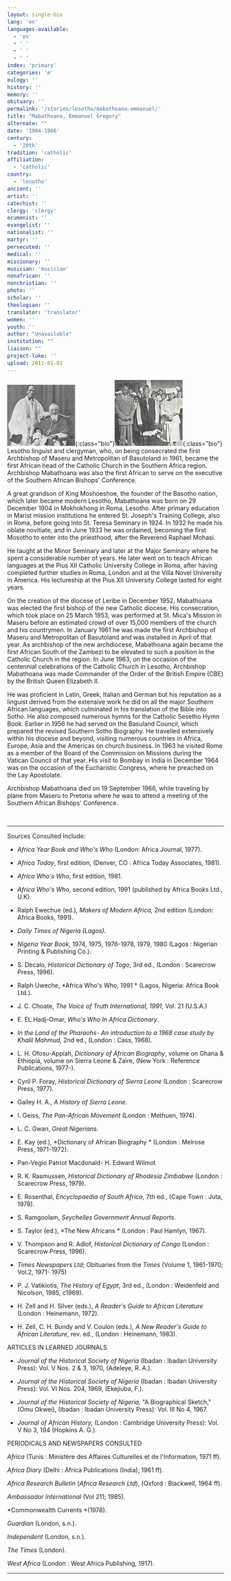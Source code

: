 ```yaml
---
layout: single-bio
lang: 'en'
languages-available:
  - 'en'
  - ' '
  - ' '
  - ' '
index: 'primary'
categories: 'm'
eulogy: ''
history: ''
memory: ''
obituary: ''
permalink: '/stories/lesotho/mabathoana-emmanuel/'
title: "Mabathoana, Emmanuel Gregory"
alternate: ""
date: '1904-1966'
century:
  - '20th'
tradition: 'catholic'
affiliation:
  - 'catholic'
country:
  - 'lesotho'
ancient: ''
artist: ''
catechist: ''
clergy: 'clergy'
ecumenist: ''
evangelist: ''
nationalist: ''
martyr: ''
persecuted: ''
medical: ''
missionary: ''
musician: 'musician'
nonafrican: ''
nonchristian: ''
photo: ''
scholar: ''
theologian: ''
translator: 'translator'
women: ''
youth: ''
author: "Unavailable"
institution: ""
liaison: ""
project-luke: ''
upload: 2011-01-01
---
```


![Mabathoana](/images/bio-pics/lesotho/mabathoana-emmanuel/Mabathoana-small.jpg){:class="bio"}![Bishop Mabathoana](/images/bio-pics/lesotho/mabathoana-emmanuel/Mabathoana-bishop-small.jpg){:class="bio"} Lesotho linguist and clergyman, who, on being consecrated the first Archbishop of Maseru and Metropolitan of Basutoland in 1961, became the first African head of the Catholic Church in the Southern Africa region. Archbishop Mabathoana was also the first African to serve on the executive of the Southern African Bishops' Conference.

A great grandson of King Moshoeshoe, the founder of the Basotho nation, which later became modern Lesotho, Mabathoana was born on 29 December 1904 in Mokhokhong in Roma, Lesotho. After primary education in Marist mission institutions he entered St. Joseph's Training College, also in Roma, before going into St. Teresa Seminary in 1924. In 1932 he made his oblate novitiate, and in June 1933 he was ordained, becoming the first Mosotho to enter into the priesthood, after the Reverend Raphael Mohasi.

He taught at the Minor Seminary and later at the Major Seminary where he spent a considerable number of years. He later went on to teach African languages at the Pius XII Catholic University College in Roma, after having completed further studies in Roma, London and at the Villa Novel University in America. His lectureship at the Pius XII University College lasted for eight years.

On the creation of the diocese of Leribe in December 1952, Mabathoana was elected the first bishop of the new Catholic diocese. His consecration, which took place on 25 March 1953, was performed at St. Mica's Mission in Maseru before an estimated crowd of over 15,000 members of the church and his countrymen. In January 1961 he was made the first Archbishop of Maseru and Metropolitan of Basutoland and was installed in April of that year. As archbishop of the new archdiocese, Mabathoana again became the first African South of the Zambezi to be elevated to such a position in the Catholic Church in the region. In June 1963, on the occasion of the centennial celebrations of the Catholic Church in Lesotho, Archbishop Mabathoana was made Commander of the Order of the British Empire (CBE) by the British Queen Elizabeth II.

He was proficient in Latin, Greek, Italian and German but his reputation as a linguist derived from the extensive work he did on all the major Southern African languages, which culminated in his translation of the Bible into Sotho. He also composed numerous hymns for the Catholic Sesetho Hymn Book. Earlier in 1956 he had served on the Basuland Council, which prepared the revised Southern Sotho Biography. He travelled extensively within his diocese and beyond, visiting numerous countries in Africa, Europe, Asia and the Americas on church business. In 1963 he visited Rome as a member of the Board of the Commission on Missions during the Vatican Council of that year. His visit to Bombay in India in December 1964 was on the occasion of the Eucharistic Congress, where he preached on the Lay Apostolate.

Archbishop Mabathoana died on 19 September 1966, while traveling by plane from Maseru to Pretoria where he was to attend a meeting of the Southern African Bishops' Conference.

&nbsp;

---

Sources Consulted Include:

* *Africa Year Book and Who's Who*  (London: Africa Journal, 1977).

* *Africa Today*, first edition, (Denver, CO : Africa Today Associates, 1981).

* *Africa Who's Who*, first edition, 1981.

* *Africa Who's Who*, second edition, 1991 (published by Africa Books Ltd., U.K).

* Ralph Ewechue (ed.),  *Makers of Modern Africa,*  2nd edition  (London: Africa Books, 1991).

* *Daily Times of Nigeria (Lagos).*

* *Nigeria Year Book*, 1974, 1975, 1976-1978, 1979, 1980 (Lagos : Nigerian Printing &amp; Publishing Co.).

* S. Decalo, *Historical Dictionary of Togo*, 3rd ed., (London : Scarecrow Press, 1996).

* Ralph Uweche, *Africa Who's Who, 1991 *
(Lagos, Nigeria: Africa Book Ltd.).

* J. C. Choate, *The Voice of Truth International, 1991*,
Vol. 21 (U.S.A.)

* E. EL Hadj-Omar, *Who's Who In Africa Dictionary*.

* *In the Land of the Pharaohs- An introduction to a 1968 case study by
Khalil Mahmud*, 2nd ed., (London : Cass, 1968).

* L. H. Ofosu-Appiah, *Dictionary of African Biography*, volume on Ghana &amp; Ethiopia,
volume on Sierra Leone  &amp; Zaire, (New York : Reference Publications, 1977-).

* Cyril P. Foray, *Historical Dictionary of Sierra Leone* (London : Scarecrow Press, 1977).

* Gailey H. A., *A History of Sierra Leone*.

* I. Geiss, *The Pan-African Movement* (London : Methuen, 1974).

* L. C. Gwan, *Great Nigerians.*

* E. Kay (ed.), *Dictionary of African Biography * (London : Melrose Press, 1971-1972).

* Pan-Vegio Patriot Macdonald- H. Edward Wilmot

* R. K. Rasmussen, *Historical Dictionary of Rhodesia Zimbabwe* (London : Scarecrow Press, 1979).

* E. Rosenthal, *Encyclopaedia of South Africa*, 7th ed., (Cape Town : Juta, 1978).

* S. Ramgoolam, *Seychelles Government Annual Reports*.

* S. Taylor (ed.), *The New Africans * (London : Paul Hamlyn, 1967).

* V. Thompson and R. Adlof, *Historical Dictionary of Congo* (London : Scarecrow Press, 1996).

* *Times Newspapers Ltd*; Obituaries from the *Times* (Volume 1, 1961-1970;
Vol.2, 1971- 1975)

* P. J. Vatikiotis, *The History of Egypt*, 3rd ed., (London : Weidenfeld and Nicolson, 1985, c1969).

* H. Zell and H. Silver (eds.), *A Reader's Guide to African Literature* (London : Heinemann, 1972).

* H. Zell, C. H. Bundy and V. Coulon (eds.), *A New Reader's Guide to African Literature*, rev. ed., (London : Heinemann, 1983).

ARTICLES IN LEARNED JOURNALS

* *Journal of the Historical Society of Nigeria* (Ibadan : Ibadan University Press): Vol. V Nos. 2 &amp; 3, 1970,  (Adeleye, R. A.).

* *Journal of the Historical Society of Nigeria* (Ibadan : Ibadan University Press): Vol. VI Nos. 204, 1969,  (Ekejiuba, F.).

* *Journal of the Historical Society of Nigeria,* "A Biographical Sketch,"  (Omu Okwei), (Ibadan : Ibadan University Press): Vol. III No 4, 1967.

* *Journal of African History,* (London : Cambridge University Press): Vol. V No 3, 194 (Hopkins A. G.).

PERIODICALS AND NEWSPAPERS CONSULTED

*Africa* (Tunis : Ministère des Affaires Culturelles et de l'Information, 1971 ff).

*Africa Diary* (Delhi : Africa Publications (India), 1961 ff).

*Africa Research Bulletin* (*Africa Research Ltd*), (Oxford : Blackwell, 1964 ff).

*Ambassador International* (Vol 211; 1985).

*Commonwealth Currents *(1978).

*Guardian* (London, s.n.).

*Independent* (London, s.n.).

*The Times* (London).

*West Africa* (London : West Africa Publishing, 1917).

---
